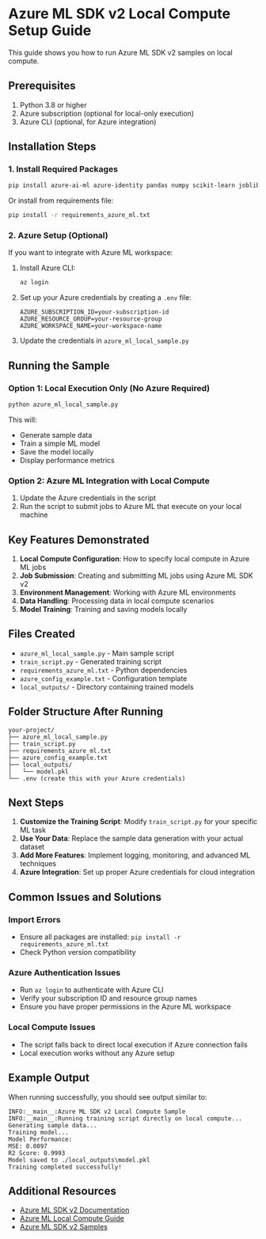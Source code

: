 # Azure ML SDK v2 Local Compute Setup Guide

This guide shows you how to run Azure ML SDK v2 samples on local compute.

## Prerequisites

1. Python 3.8 or higher
2. Azure subscription (optional for local-only execution)
3. Azure CLI (optional, for Azure integration)

## Installation Steps

### 1. Install Required Packages

```bash
pip install azure-ai-ml azure-identity pandas numpy scikit-learn joblib
```

Or install from requirements file:
```bash
pip install -r requirements_azure_ml.txt
```

### 2. Azure Setup (Optional)

If you want to integrate with Azure ML workspace:

1. Install Azure CLI:
   ```bash
   az login
   ```

2. Set up your Azure credentials by creating a `.env` file:
   ```
   AZURE_SUBSCRIPTION_ID=your-subscription-id
   AZURE_RESOURCE_GROUP=your-resource-group
   AZURE_WORKSPACE_NAME=your-workspace-name
   ```

3. Update the credentials in `azure_ml_local_sample.py`

## Running the Sample

### Option 1: Local Execution Only (No Azure Required)

```bash
python azure_ml_local_sample.py
```

This will:
- Generate sample data
- Train a simple ML model
- Save the model locally
- Display performance metrics

### Option 2: Azure ML Integration with Local Compute

1. Update the Azure credentials in the script
2. Run the script to submit jobs to Azure ML that execute on your local machine

## Key Features Demonstrated

1. **Local Compute Configuration**: How to specify local compute in Azure ML jobs
2. **Job Submission**: Creating and submitting ML jobs using Azure ML SDK v2
3. **Environment Management**: Working with Azure ML environments
4. **Data Handling**: Processing data in local compute scenarios
5. **Model Training**: Training and saving models locally

## Files Created

- `azure_ml_local_sample.py` - Main sample script
- `train_script.py` - Generated training script
- `requirements_azure_ml.txt` - Python dependencies
- `azure_config_example.txt` - Configuration template
- `local_outputs/` - Directory containing trained models

## Folder Structure After Running

```
your-project/
├── azure_ml_local_sample.py
├── train_script.py
├── requirements_azure_ml.txt
├── azure_config_example.txt
├── local_outputs/
│   └── model.pkl
└── .env (create this with your Azure credentials)
```

## Next Steps

1. **Customize the Training Script**: Modify `train_script.py` for your specific ML task
2. **Use Your Data**: Replace the sample data generation with your actual dataset
3. **Add More Features**: Implement logging, monitoring, and advanced ML techniques
4. **Azure Integration**: Set up proper Azure credentials for cloud integration

## Common Issues and Solutions

### Import Errors
- Ensure all packages are installed: `pip install -r requirements_azure_ml.txt`
- Check Python version compatibility

### Azure Authentication Issues
- Run `az login` to authenticate with Azure CLI
- Verify your subscription ID and resource group names
- Ensure you have proper permissions in the Azure ML workspace

### Local Compute Issues
- The script falls back to direct local execution if Azure connection fails
- Local execution works without any Azure setup

## Example Output

When running successfully, you should see output similar to:
```
INFO:__main__:Azure ML SDK v2 Local Compute Sample
INFO:__main__:Running training script directly on local compute...
Generating sample data...
Training model...
Model Performance:
MSE: 0.0097
R2 Score: 0.9993
Model saved to ./local_outputs\model.pkl
Training completed successfully!
```

## Additional Resources

- [Azure ML SDK v2 Documentation](https://docs.microsoft.com/en-us/azure/machine-learning/)
- [Azure ML Local Compute Guide](https://docs.microsoft.com/en-us/azure/machine-learning/how-to-create-attach-compute-cluster)
- [Azure ML SDK v2 Samples](https://github.com/Azure/azureml-examples)
